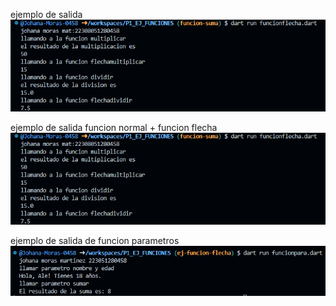 ejemplo de salida 
![alt text](imagen-1.png)

ejemplo de salida funcion normal + funcion flecha
![alt text](imagen-1.png)

ejemplo de salida de funcion parametros
![alt text](imagen-2.png)